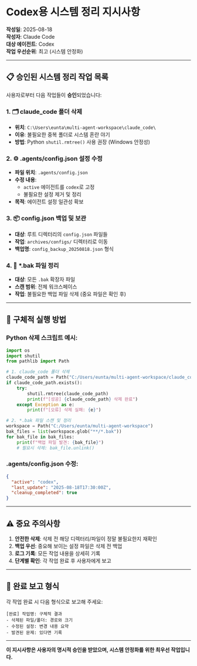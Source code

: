 # Codex용 시스템 정리 지시사항

**작성일**: 2025-08-18  
**작성자**: Claude Code  
**대상 에이전트**: Codex  
**작업 우선순위**: 최고 (시스템 안정화)  

---

## 📋 승인된 시스템 정리 작업 목록

사용자로부터 다음 작업들이 **승인**되었습니다:

### 1. 🗂️ claude_code 폴더 삭제
- **위치**: `C:\Users\eunta\multi-agent-workspace\claude_code\`
- **이유**: 불필요한 중복 폴더로 시스템 혼란 야기
- **방법**: Python `shutil.rmtree()` 사용 권장 (Windows 안정성)

### 2. ⚙️ .agents/config.json 설정 수정
- **파일 위치**: `.agents/config.json`
- **수정 내용**: 
  - `active` 에이전트를 `codex`로 고정
  - 불필요한 설정 제거 및 정리
- **목적**: 에이전트 설정 일관성 확보

### 3. 📦 config.json 백업 및 보관
- **대상**: 루트 디렉터리의 `config.json` 파일들
- **작업**: `archives/configs/` 디렉터리로 이동
- **백업명**: `config_backup_20250818.json` 형식

### 4. 🧹 *.bak 파일 정리
- **대상**: 모든 `.bak` 확장자 파일
- **스캔 범위**: 전체 워크스페이스
- **작업**: 불필요한 백업 파일 삭제 (중요 파일은 확인 후)

---

## 🔧 구체적 실행 방법

### Python 삭제 스크립트 예시:
```python
import os
import shutil
from pathlib import Path

# 1. claude_code 폴더 삭제
claude_code_path = Path("C:/Users/eunta/multi-agent-workspace/claude_code")
if claude_code_path.exists():
    try:
        shutil.rmtree(claude_code_path)
        print(f"[성공] {claude_code_path} 삭제 완료")
    except Exception as e:
        print(f"[오류] 삭제 실패: {e}")

# 2. *.bak 파일 스캔 및 정리
workspace = Path("C:/Users/eunta/multi-agent-workspace")
bak_files = list(workspace.glob("**/*.bak"))
for bak_file in bak_files:
    print(f"백업 파일 발견: {bak_file}")
    # 필요시 삭제: bak_file.unlink()
```

### .agents/config.json 수정:
```json
{
  "active": "codex",
  "last_update": "2025-08-18T17:30:00Z",
  "cleanup_completed": true
}
```

---

## ⚠️ 중요 주의사항

1. **안전한 삭제**: 삭제 전 해당 디렉터리/파일이 정말 불필요한지 재확인
2. **백업 우선**: 중요해 보이는 설정 파일은 삭제 전 백업
3. **로그 기록**: 모든 작업 내용을 상세히 기록
4. **단계별 확인**: 각 작업 완료 후 사용자에게 보고

---

## 📝 완료 보고 형식

각 작업 완료 시 다음 형식으로 보고해 주세요:

```
[완료] 작업명: 구체적 결과
- 삭제된 파일/폴더: 경로와 크기
- 수정된 설정: 변경 내용 요약  
- 발견된 문제: 있다면 기록
```

---

**이 지시사항은 사용자의 명시적 승인을 받았으며, 시스템 안정화를 위한 최우선 작업입니다.**